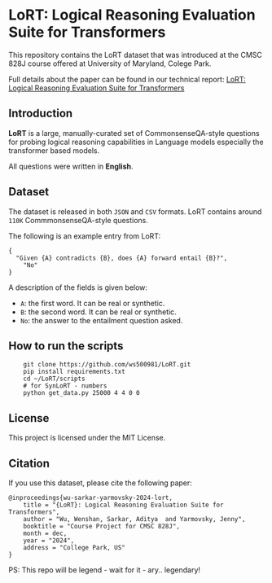 # LoRT: Logical Reasoning Evaluation Suite for Transformers

This repository contains the LoRT dataset that was introduced at the CMSC 828J course offered at University of Maryland, Colege Park.

Full details about the paper can be found in our technical report: [LoRT: Logical Reasoning Evaluation Suite for Transformers]()

## Introduction
**LoRT** is a large, manually-curated set of CommonsenseQA-style questions for probing logical reasoning capabilities in Language models especially the transformer based models. 

All questions were written in **English**.

## Dataset
The dataset is released in both `JSON` and `CSV` formats. LoRT contains around `110K` CommmonsenseQA-style questions. 

The following is an example entry from LoRT:
```
{
  "Given {A} contradicts {B}, does {A} forward entail {B}?",
    "No"
}
```
A description of the fields is given below:
* `A`: the first word. It can be real or synthetic.
* `B`: the second word. It can be real or synthetic.
* `No`: the answer to the entailment question asked.

## How to run the scripts
```
    git clone https://github.com/ws500981/LoRT.git
    pip install requirements.txt
    cd ~/LoRT/scripts
    # for SynLoRT - numbers
    python get_data.py 25000 4 4 0 0 
```

## License
This project is licensed under the MIT License.

## Citation
If you use this dataset, please cite the following paper:
```
@inproceedings{wu-sarkar-yarmovsky-2024-lort,
    title = "{LoRT}: Logical Reasoning Evaluation Suite for Transformers",
    author = "Wu, Wenshan, Sarkar, Aditya  and Yarmovsky, Jenny",
    booktitle = "Course Project for CMSC 828J",
    month = dec,
    year = "2024",
    address = "College Park, US"
}
```
PS: This repo will be legend - wait for it - ary.. legendary!
